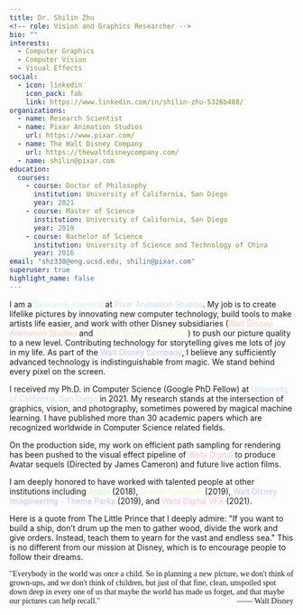 ```yaml
---
title: Dr. Shilin Zhu
<!-- role: Vision and Graphics Researcher -->
bio: ""
interests:
  - Computer Graphics
  - Computer Vision
  - Visual Effects
social:
  - icon: linkedin
    icon_pack: fab
    link: https://www.linkedin.com/in/shilin-zhu-5326b488/
organizations:
  - name: Research Scientist
  - name: Pixar Animation Studios
    url: https://www.pixar.com/
  - name: The Walt Disney Company
    url: https://thewaltdisneycompany.com/
  - name: shilin@pixar.com
education:
  courses:
    - course: Doctor of Philosophy
      institution: University of California, San Diego
      year: 2021
    - course: Master of Science
      institution: University of California, San Diego
      year: 2019
    - course: Bachelor of Science
      institution: University of Science and Technology of China
      year: 2016
email: "shz338@eng.ucsd.edu, shilin@pixar.com"
superuser: true
highlight_name: false
---
```

I am a <span style="color:#bdffee">Research Scientist</span> at <span style="color:#bde2ff">Pixar Animation Studios</span>. My job is to create lifelike pictures by innovating new computer technology, build tools to make artists life easier, and work with other Disney subsidiaries (<span style="color:#ffcbbd">Walt Disney Animation Studios</span> and <span style="color:#f4ffbd">Disney Research Studios</span>) to push our picture quality to a new level. Contributing technology for storytelling gives me lots of joy in my life. As part of the <span style="color:#ccbdff">Walt Disney Company</span>, I believe any sufficiently advanced technology is indistinguishable from magic. We stand behind every pixel on the screen.

I received my Ph.D. in Computer Science (Google PhD Fellow) at <span style="color:#bde2ff">University of California, San Diego</span> in 2021. My research stands at the intersection of graphics, vision, and photography, sometimes powered by magical machine learning. I have published more than 30 academic papers which are recognized worldwide in Computer Science related fields. 

On the production side, my work on efficient path sampling for rendering has been pushed to the visual effect pipeline of <span style="color:#ffbde1">Weta Digital</span> to produce Avatar sequels (Directed by James Cameron) and future live action films.

I am deeply honored to have worked with talented people at other institutions including <span style="color:#c8ffbd">Apple</span> (2018), <span style="color:#f4ffbd">Disney Research</span> (2019), <span style="color:#ccbdff">Walt Disney Imagineering - Theme Parks</span> (2019), and <span style="color:#ffbde1">Weta Digital VFX</span> (2021).

Here is a quote from The Little Prince that I deeply admire: "If you want to build a ship, don’t drum up the men to gather wood, divide the work and give orders. Instead, teach them to yearn for the vast and endless sea." This is no different from our mission at Disney, which is to encourage people to follow their dreams.

<p style="font-family:Comic Sans MS">"Everybody in the world was once a child. So in planning a new picture, we don't think of grown-ups, and we don't think of children, but just of that fine, clean, unspoiled spot down deep in every one of us that maybe the world has made us forget, and that maybe our pictures can help recall."  <span style="float:right;"><span>&#8212;&#8212;</span>  Walt Disney</span></p>

<!--{{< icon name="download" pack="fas" >}} Send me an email to get my latest CV. Download my {{< staticref "uploads/Shilin_CV.pdf" "newtab" >}}CV{{< /staticref >}}. -->